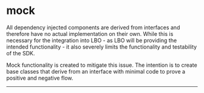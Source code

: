 # mock

All dependency injected components are derived from interfaces and therefore have no actual implementation on their own. While this is necessary for the integration into LBO - as LBO will be providing the intended functionality - it also severely limits the functionality and testability of the SDK.  

Mock functionality is created to mitigate this issue. The intention is to create base classes that derive from an interface with minimal code to prove a positive and negative flow.

---

